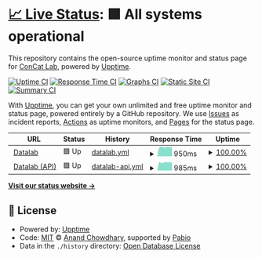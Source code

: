 # [📈 Live Status](https://concat-lab.github.io/datalab-status): <!--live status--> **🟩 All systems operational**

This repository contains the open-source uptime monitor and status page for [ConCat Lab](tu.berlin/en/concat), powered by [Upptime](https://github.com/upptime/upptime).

[![Uptime CI](https://github.com/concat-lab/datalab-status/workflows/Uptime%20CI/badge.svg)](https://github.com/concat-lab/datalab-status/actions?query=workflow%3A%22Uptime+CI%22)
[![Response Time CI](https://github.com/concat-lab/datalab-status/workflows/Response%20Time%20CI/badge.svg)](https://github.com/concat-lab/datalab-status/actions?query=workflow%3A%22Response+Time+CI%22)
[![Graphs CI](https://github.com/concat-lab/datalab-status/workflows/Graphs%20CI/badge.svg)](https://github.com/concat-lab/datalab-status/actions?query=workflow%3A%22Graphs+CI%22)
[![Static Site CI](https://github.com/concat-lab/datalab-status/workflows/Static%20Site%20CI/badge.svg)](https://github.com/concat-lab/datalab-status/actions?query=workflow%3A%22Static+Site+CI%22)
[![Summary CI](https://github.com/concat-lab/datalab-status/workflows/Summary%20CI/badge.svg)](https://github.com/concat-lab/datalab-status/actions?query=workflow%3A%22Summary+CI%22)

With [Upptime](https://upptime.js.org), you can get your own unlimited and free uptime monitor and status page, powered entirely by a GitHub repository. We use [Issues](https://github.com/concat-lab/datalab-status/issues) as incident reports, [Actions](https://github.com/concat-lab/datalab-status/actions) as uptime monitors, and [Pages](https://concat-lab.github.io/datalab-status) for the status page.

<!--start: status pages-->
<!-- This summary is generated by Upptime (https://github.com/upptime/upptime) -->
<!-- Do not edit this manually, your changes will be overwritten -->
<!-- prettier-ignore -->
| URL | Status | History | Response Time | Uptime |
| --- | ------ | ------- | ------------- | ------ |
| <img alt="" src="https://icons.duckduckgo.com/ip3/datalab.concatlab.eu.ico" height="13"> [Datalab](https://datalab.concatlab.eu) | 🟩 Up | [datalab.yml](https://github.com/concat-lab/datalab-status/commits/HEAD/history/datalab.yml) | <details><summary><img alt="Response time graph" src="./graphs/datalab/response-time-week.png" height="20"> 950ms</summary><br><a href="https://concat-lab.github.io/datalab-status/history/datalab"><img alt="Response time 976" src="https://img.shields.io/endpoint?url=https%3A%2F%2Fraw.githubusercontent.com%2Fconcat-lab%2Fdatalab-status%2FHEAD%2Fapi%2Fdatalab%2Fresponse-time.json"></a><br><a href="https://concat-lab.github.io/datalab-status/history/datalab"><img alt="24-hour response time 982" src="https://img.shields.io/endpoint?url=https%3A%2F%2Fraw.githubusercontent.com%2Fconcat-lab%2Fdatalab-status%2FHEAD%2Fapi%2Fdatalab%2Fresponse-time-day.json"></a><br><a href="https://concat-lab.github.io/datalab-status/history/datalab"><img alt="7-day response time 950" src="https://img.shields.io/endpoint?url=https%3A%2F%2Fraw.githubusercontent.com%2Fconcat-lab%2Fdatalab-status%2FHEAD%2Fapi%2Fdatalab%2Fresponse-time-week.json"></a><br><a href="https://concat-lab.github.io/datalab-status/history/datalab"><img alt="30-day response time 959" src="https://img.shields.io/endpoint?url=https%3A%2F%2Fraw.githubusercontent.com%2Fconcat-lab%2Fdatalab-status%2FHEAD%2Fapi%2Fdatalab%2Fresponse-time-month.json"></a><br><a href="https://concat-lab.github.io/datalab-status/history/datalab"><img alt="1-year response time 976" src="https://img.shields.io/endpoint?url=https%3A%2F%2Fraw.githubusercontent.com%2Fconcat-lab%2Fdatalab-status%2FHEAD%2Fapi%2Fdatalab%2Fresponse-time-year.json"></a></details> | <details><summary><a href="https://concat-lab.github.io/datalab-status/history/datalab">100.00%</a></summary><a href="https://concat-lab.github.io/datalab-status/history/datalab"><img alt="All-time uptime 97.72%" src="https://img.shields.io/endpoint?url=https%3A%2F%2Fraw.githubusercontent.com%2Fconcat-lab%2Fdatalab-status%2FHEAD%2Fapi%2Fdatalab%2Fuptime.json"></a><br><a href="https://concat-lab.github.io/datalab-status/history/datalab"><img alt="24-hour uptime 100.00%" src="https://img.shields.io/endpoint?url=https%3A%2F%2Fraw.githubusercontent.com%2Fconcat-lab%2Fdatalab-status%2FHEAD%2Fapi%2Fdatalab%2Fuptime-day.json"></a><br><a href="https://concat-lab.github.io/datalab-status/history/datalab"><img alt="7-day uptime 100.00%" src="https://img.shields.io/endpoint?url=https%3A%2F%2Fraw.githubusercontent.com%2Fconcat-lab%2Fdatalab-status%2FHEAD%2Fapi%2Fdatalab%2Fuptime-week.json"></a><br><a href="https://concat-lab.github.io/datalab-status/history/datalab"><img alt="30-day uptime 100.00%" src="https://img.shields.io/endpoint?url=https%3A%2F%2Fraw.githubusercontent.com%2Fconcat-lab%2Fdatalab-status%2FHEAD%2Fapi%2Fdatalab%2Fuptime-month.json"></a><br><a href="https://concat-lab.github.io/datalab-status/history/datalab"><img alt="1-year uptime 97.72%" src="https://img.shields.io/endpoint?url=https%3A%2F%2Fraw.githubusercontent.com%2Fconcat-lab%2Fdatalab-status%2FHEAD%2Fapi%2Fdatalab%2Fuptime-year.json"></a></details>
| <img alt="" src="https://icons.duckduckgo.com/ip3/datalab-api.concatlab.eu.ico" height="13"> [Datalab (API)](https://datalab-api.concatlab.eu) | 🟩 Up | [datalab-api.yml](https://github.com/concat-lab/datalab-status/commits/HEAD/history/datalab-api.yml) | <details><summary><img alt="Response time graph" src="./graphs/datalab-api/response-time-week.png" height="20"> 985ms</summary><br><a href="https://concat-lab.github.io/datalab-status/history/datalab-api"><img alt="Response time 976" src="https://img.shields.io/endpoint?url=https%3A%2F%2Fraw.githubusercontent.com%2Fconcat-lab%2Fdatalab-status%2FHEAD%2Fapi%2Fdatalab-api%2Fresponse-time.json"></a><br><a href="https://concat-lab.github.io/datalab-status/history/datalab-api"><img alt="24-hour response time 1039" src="https://img.shields.io/endpoint?url=https%3A%2F%2Fraw.githubusercontent.com%2Fconcat-lab%2Fdatalab-status%2FHEAD%2Fapi%2Fdatalab-api%2Fresponse-time-day.json"></a><br><a href="https://concat-lab.github.io/datalab-status/history/datalab-api"><img alt="7-day response time 985" src="https://img.shields.io/endpoint?url=https%3A%2F%2Fraw.githubusercontent.com%2Fconcat-lab%2Fdatalab-status%2FHEAD%2Fapi%2Fdatalab-api%2Fresponse-time-week.json"></a><br><a href="https://concat-lab.github.io/datalab-status/history/datalab-api"><img alt="30-day response time 968" src="https://img.shields.io/endpoint?url=https%3A%2F%2Fraw.githubusercontent.com%2Fconcat-lab%2Fdatalab-status%2FHEAD%2Fapi%2Fdatalab-api%2Fresponse-time-month.json"></a><br><a href="https://concat-lab.github.io/datalab-status/history/datalab-api"><img alt="1-year response time 976" src="https://img.shields.io/endpoint?url=https%3A%2F%2Fraw.githubusercontent.com%2Fconcat-lab%2Fdatalab-status%2FHEAD%2Fapi%2Fdatalab-api%2Fresponse-time-year.json"></a></details> | <details><summary><a href="https://concat-lab.github.io/datalab-status/history/datalab-api">100.00%</a></summary><a href="https://concat-lab.github.io/datalab-status/history/datalab-api"><img alt="All-time uptime 97.70%" src="https://img.shields.io/endpoint?url=https%3A%2F%2Fraw.githubusercontent.com%2Fconcat-lab%2Fdatalab-status%2FHEAD%2Fapi%2Fdatalab-api%2Fuptime.json"></a><br><a href="https://concat-lab.github.io/datalab-status/history/datalab-api"><img alt="24-hour uptime 100.00%" src="https://img.shields.io/endpoint?url=https%3A%2F%2Fraw.githubusercontent.com%2Fconcat-lab%2Fdatalab-status%2FHEAD%2Fapi%2Fdatalab-api%2Fuptime-day.json"></a><br><a href="https://concat-lab.github.io/datalab-status/history/datalab-api"><img alt="7-day uptime 100.00%" src="https://img.shields.io/endpoint?url=https%3A%2F%2Fraw.githubusercontent.com%2Fconcat-lab%2Fdatalab-status%2FHEAD%2Fapi%2Fdatalab-api%2Fuptime-week.json"></a><br><a href="https://concat-lab.github.io/datalab-status/history/datalab-api"><img alt="30-day uptime 100.00%" src="https://img.shields.io/endpoint?url=https%3A%2F%2Fraw.githubusercontent.com%2Fconcat-lab%2Fdatalab-status%2FHEAD%2Fapi%2Fdatalab-api%2Fuptime-month.json"></a><br><a href="https://concat-lab.github.io/datalab-status/history/datalab-api"><img alt="1-year uptime 97.70%" src="https://img.shields.io/endpoint?url=https%3A%2F%2Fraw.githubusercontent.com%2Fconcat-lab%2Fdatalab-status%2FHEAD%2Fapi%2Fdatalab-api%2Fuptime-year.json"></a></details>

<!--end: status pages-->

[**Visit our status website →**](https://concat-lab.github.io/datalab-status)

## 📄 License

- Powered by: [Upptime](https://github.com/upptime/upptime)
- Code: [MIT](./LICENSE) © [Anand Chowdhary](https://anandchowdhary.com), supported by [Pabio](https://pabio.com)
- Data in the `./history` directory: [Open Database License](https://opendatacommons.org/licenses/odbl/1-0/)
